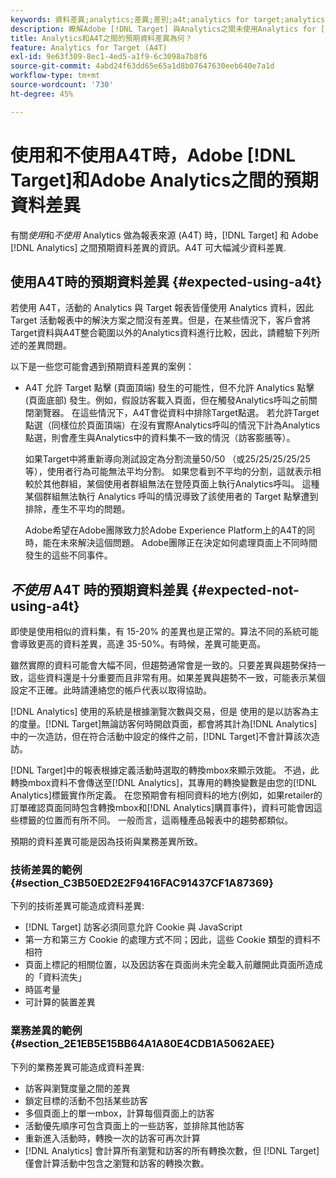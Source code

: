 ```yaml
---
keywords: 資料差異;analytics;差異;差別;a4t;analytics for target;analytics 作為報表來源
description: 瞭解Adobe [!DNL Target] 與Analytics之間未使用Analytics for [!DNL Target] (A4T)時的預期資料差異，其可完全消弭資料差異。
title: Analytics和A4T之間的預期資料差異為何？
feature: Analytics for Target (A4T)
exl-id: 9e63f309-8ec1-4ed5-a1f9-6c3098a7b8f6
source-git-commit: 4abd24f63dd65e65a1d8b07647630eeb640e7a1d
workflow-type: tm+mt
source-wordcount: '730'
ht-degree: 45%

---
```


# 使用和不使用A4T時，Adobe [!DNL Target]和Adobe Analytics之間的預期資料差異

有關&#x200B;*使用*&#x200B;和&#x200B;*不使用* Analytics 做為報表來源 (A4T) 時，[!DNL Target] 和 Adobe [!DNL Analytics] 之間預期資料差異的資訊。A4T 可大幅減少資料差異.

## 使用A4T時的預期資料差異 {#expected-using-a4t}

若使用 A4T，活動的 Analytics 與 Target 報表皆僅使用 Analytics 資料，因此 Target 活動報表中的解決方案之間沒有差異。但是，在某些情況下，客戶會將Target資料與A4T整合範圍以外的Analytics資料進行比較，因此，請體驗下列所述的差異問題。

以下是一些您可能會遇到預期資料差異的案例：

* A4T 允許 Target 點擊 (頁面頂端) 發生的可能性，但不允許 Analytics 點擊 (頁面底部) 發生。例如，假設訪客載入頁面，但在觸發Analytics呼叫之前關閉瀏覽器。 在這些情況下，A4T會從資料中排除Target點選。 若允許Target點選（同樣位於頁面頂端）在沒有實際Analytics呼叫的情況下計為Analytics點選，則會產生與Analytics中的資料集不一致的情況（訪客膨脹等）。

  如果Target中將重新導向測試設定為分割流量50/50 （或25/25/25/25/25等），使用者行為可能無法平均分割。 如果您看到不平均的分割，這就表示相較於其他群組，某個使用者群組無法在登陸頁面上執行Analytics呼叫。 這種某個群組無法執行 Analytics 呼叫的情況導致了該使用者的 Target 點擊遭到排除，產生不平均的問題。

  Adobe希望在Adobe團隊致力於Adobe Experience Platform上的A4T的同時，能在未來解決這個問題。 Adobe團隊正在決定如何處理頁面上不同時間發生的這些不同事件。

## *不使用* A4T 時的預期資料差異 {#expected-not-using-a4t}

即使是使用相似的資料集，有 15-20% 的差異也是正常的。算法不同的系統可能會導致更高的資料差異，高達 35-50%。有時候，差異可能更高。

雖然實際的資料可能會大幅不同，但趨勢通常會是一致的。只要差異與趨勢保持一致，這些資料還是十分重要而且非常有用。如果差異與趨勢不一致，可能表示某個設定不正確。此時請連絡您的帳戶代表以取得協助。

[!DNL Analytics] 使用的系統是根據瀏覽次數與交易，但是 使用的是以訪客為主的度量。[!DNL Target]無論訪客何時開啟頁面，都會將其計為[!DNL Analytics]中的一次造訪，但在符合活動中設定的條件之前，[!DNL Target]不會計算該次造訪。

[!DNL Target]中的報表根據定義活動時選取的轉換mbox來顯示效能。 不過，此轉換mbox資料不會傳送至[!DNL Analytics]，其專用的轉換變數是由您的[!DNL Analytics]標籤實作所定義。 在您預期會有相同資料的地方(例如，如果retailer的訂單確認頁面同時包含轉換mbox和[!DNL Analytics]購買事件)，資料可能會因這些標籤的位置而有所不同。 一般而言，這兩種產品報表中的趨勢都類似。

預期的資料差異可能是因為技術與業務差異所致。

### 技術差異的範例 {#section_C3B50ED2E2F9416FAC91437CF1A87369}

下列的技術差異可能造成資料差異:

* [!DNL Target] 訪客必須同意允許 Cookie 與 JavaScript
* 第一方和第三方 Cookie 的處理方式不同；因此，這些 Cookie 類型的資料不相符
* 頁面上標記的相關位置，以及因訪客在頁面尚未完全載入前離開此頁面所造成的「資料流失」
* 時區考量
* 可計算的裝置差異

### 業務差異的範例 {#section_2E1EB5E15BB64A1A80E4CDB1A5062AEE}

下列的業務差異可能造成資料差異:

* 訪客與瀏覽度量之間的差異
* 鎖定目標的活動不包括某些訪客
* 多個頁面上的單一mbox，計算每個頁面上的訪客
* 活動優先順序可包含頁面上的一些訪客，並排除其他訪客
* 重新進入活動時，轉換一次的訪客可再次計算
* [!DNL Analytics] 會計算所有瀏覽和訪客的所有轉換次數，但 [!DNL Target] 僅會計算活動中包含之瀏覽和訪客的轉換次數。
